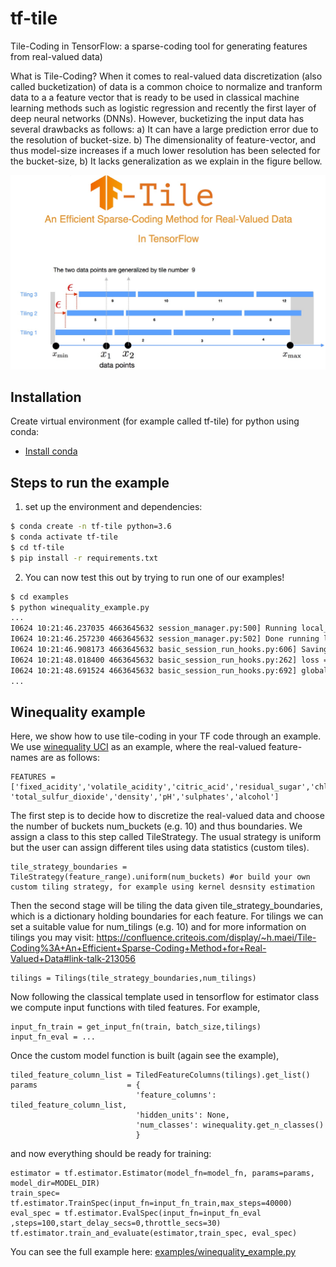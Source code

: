 tf-tile
=======
Tile-Coding in TensorFlow: a sparse-coding tool for generating features from real-valued data)

What is Tile-Coding? When it comes to real-valued data discretization (also called bucketization) of data is a common choice to normalize and tranform data to a
a feature vector that is ready to be used in classical machine learning methods such as logistic regression and recently the first layer of 
deep neural networks (DNNs). However, bucketizing the input data has several drawbacks as follows: a) It can have a large prediction error due to the resolution 
of bucket-size. b) The dimensionality of feature-vector, and thus model-size increases if a much lower resolution has been selected for the bucket-size, b)
It lacks generalization as we explain  in the figure bellow.

![alt text](tf_tile_pic.jpg)

Installation
------------

Create virtual environment (for example called tf-tile) for python using conda:
* [Install conda](https://docs.conda.io/projects/conda/en/latest/user-guide/install/index.html)

Steps to run the example
-----------------------

1) set up the environment and dependencies:

```bash
$ conda create -n tf-tile python=3.6
$ conda activate tf-tile
$ cd tf-tile
$ pip install -r requirements.txt
```

2) You can now test this out by trying to run one of our examples!
```bash
$ cd examples
$ python winequality_example.py
...
I0624 10:21:46.237035 4663645632 session_manager.py:500] Running local_init_op.
I0624 10:21:46.257230 4663645632 session_manager.py:502] Done running local_init_op.
I0624 10:21:46.908173 4663645632 basic_session_run_hooks.py:606] Saving checkpoints for 0 into model_dir/model.ckpt.
I0624 10:21:48.018400 4663645632 basic_session_run_hooks.py:262] loss = 2.1749778, step = 1
I0624 10:21:48.691524 4663645632 basic_session_run_hooks.py:692] global_step/sec: 147.251
...
```

Winequality example
-------------------

Here, we show how to use tile-coding in your TF code through an example. We use [winequality UCI](https://archive.ics.uci.edu/ml/datasets/Wine+Quality) as an example, where the real-valued feature-names are as follows:

```
FEATURES = ['fixed_acidity','volatile_acidity','citric_acid','residual_sugar','chlorides','free_sulfur_dioxide', 'total_sulfur_dioxide','density','pH','sulphates','alcohol']
```

The first step is to decide how to discretize the real-valued data and choose the number of buckets num_buckets (e.g. 10) and thus boundaries. We assign a class 
to this step called TileStrategy. The usual strategy is uniform but the user can assign different tiles using data statistics (custom tiles).

```
tile_strategy_boundaries = TileStrategy(feature_range).uniform(num_buckets) #or build your own custom tiling strategy, for example using kernel desnsity estimation 
```


Then the second stage will be tiling the data given tile_strategy_boundaries, which is a dictionary holding boundaries for each feature. For tilings we can set
a suitable value for num_tilings (e.g. 10) and  for more information on tilings you may visit: https://confluence.criteois.com/display/~h.maei/Tile-Coding%3A+An+Efficient+Sparse-Coding+Method+for+Real-Valued+Data#link-talk-213056

```
tilings = Tilings(tile_strategy_boundaries,num_tilings)
```

Now following the classical template used in tensorflow for estimator class we compute input functions with tiled features. For example,

```
input_fn_train = get_input_fn(train, batch_size,tilings)
input_fn_eval = ...
```
Once the custom model function is built (again see the example), 

```
tiled_feature_column_list = TiledFeatureColumns(tilings).get_list()
params                    = {
                            'feature_columns': tiled_feature_column_list,
                            'hidden_units': None,
                            'num_classes': winequality.get_n_classes()
                            }
```

and now everything should be ready for training:

```
estimator = tf.estimator.Estimator(model_fn=model_fn, params=params, model_dir=MODEL_DIR)
train_spec= tf.estimator.TrainSpec(input_fn=input_fn_train,max_steps=40000)
eval_spec = tf.estimator.EvalSpec(input_fn=input_fn_eval ,steps=100,start_delay_secs=0,throttle_secs=30)
tf.estimator.train_and_evaluate(estimator,train_spec, eval_spec)
```

You can see the full example here: [examples/winequality_example.py](examples/winequality_example.py)
